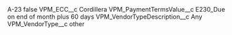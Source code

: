 <?xml version="1.0" encoding="UTF-8"?>
<CustomMetadata xmlns="http://soap.sforce.com/2006/04/metadata" xmlns:xsi="http://www.w3.org/2001/XMLSchema-instance" xmlns:xsd="http://www.w3.org/2001/XMLSchema">
    <label>A-23</label>
    <protected>false</protected>
    <values>
        <field>VPM_ECC__c</field>
        <value xsi:type="xsd:string">Cordillera</value>
    </values>
    <values>
        <field>VPM_PaymentTermsValue__c</field>
        <value xsi:type="xsd:string">E230_Due on end of month plus 60 days</value>
    </values>
    <values>
        <field>VPM_VendorTypeDescription__c</field>
        <value xsi:type="xsd:string">Any</value>
    </values>
    <values>
        <field>VPM_VendorType__c</field>
        <value xsi:type="xsd:string">other</value>
    </values>
</CustomMetadata>
